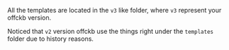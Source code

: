 All the templates are located in the `v3` like folder, where `v3` represent your offckb version.

Noticed that `v2` version offckb use the things right under the `templates` folder due to history reasons.
